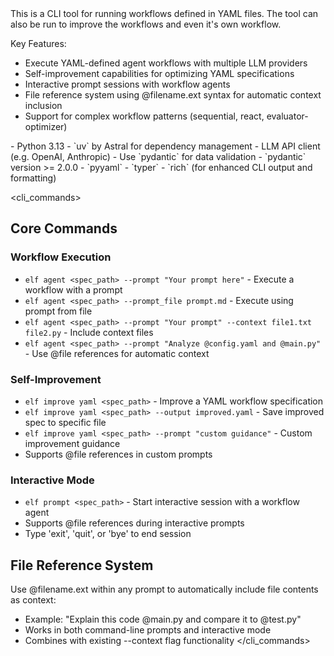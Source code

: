 <overview>
This is a CLI tool for running workflows defined in YAML files.
The tool can also be run to improve the workflows and even it's own workflow.

Key Features:
- Execute YAML-defined agent workflows with multiple LLM providers
- Self-improvement capabilities for optimizing YAML specifications
- Interactive prompt sessions with workflow agents
- File reference system using @filename.ext syntax for automatic context inclusion
- Support for complex workflow patterns (sequential, react, evaluator-optimizer)
</overview>

<requirements>
- Python 3.13
- `uv` by Astral for dependency management
- LLM API client (e.g. OpenAI, Anthropic)
- Use `pydantic` for data validation
</requirements>

<dependencies>
- `pydantic` version >= 2.0.0
- `pyyaml`
- `typer`
- `rich` (for enhanced CLI output and formatting)
</dependencies>

<cli_commands>
## Core Commands

### Workflow Execution
- `elf agent <spec_path> --prompt "Your prompt here"` - Execute a workflow with a prompt
- `elf agent <spec_path> --prompt_file prompt.md` - Execute using prompt from file
- `elf agent <spec_path> --prompt "Your prompt" --context file1.txt file2.py` - Include context files
- `elf agent <spec_path> --prompt "Analyze @config.yaml and @main.py"` - Use @file references for automatic context

### Self-Improvement
- `elf improve yaml <spec_path>` - Improve a YAML workflow specification
- `elf improve yaml <spec_path> --output improved.yaml` - Save improved spec to specific file
- `elf improve yaml <spec_path> --prompt "custom guidance"` - Custom improvement guidance
- Supports @file references in custom prompts

### Interactive Mode
- `elf prompt <spec_path>` - Start interactive session with a workflow agent
- Supports @file references during interactive prompts
- Type 'exit', 'quit', or 'bye' to end session

## File Reference System
Use @filename.ext within any prompt to automatically include file contents as context:
- Example: "Explain this code @main.py and compare it to @test.py"
- Works in both command-line prompts and interactive mode
- Combines with existing --context flag functionality
</cli_commands>
